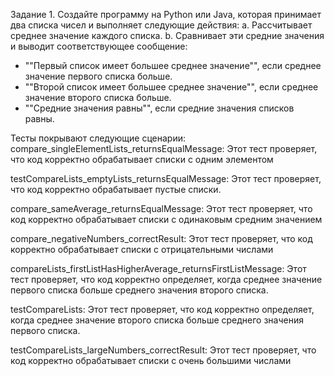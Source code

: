 Задание 1. Создайте программу на Python или Java, которая принимает два списка чисел и выполняет следующие действия:
a. Рассчитывает среднее значение каждого списка.
b. Сравнивает эти средние значения и выводит соответствующее сообщение:
- ""Первый список имеет большее среднее значение"", если среднее значение первого списка больше.
- ""Второй список имеет большее среднее значение"", если среднее значение второго списка больше.
- ""Средние значения равны"", если средние значения списков равны.


Тесты покрывают следующие сценарии:
compare_singleElementLists_returnsEqualMessage: Этот тест проверяет, что код корректно обрабатывает списки с одним 
элементом

testCompareLists_emptyLists_returnsEqualMessage: Этот тест проверяет, что код корректно обрабатывает пустые списки.

compare_sameAverage_returnsEqualMessage: Этот тест проверяет, что код корректно обрабатывает списки с одинаковым средним
значением

compare_negativeNumbers_correctResult: Этот тест проверяет, что код корректно обрабатывает списки с отрицательными 
числами

compareLists_firstListHasHigherAverage_returnsFirstListMessage: Этот тест проверяет, что код корректно определяет, 
когда среднее значение первого списка больше среднего значения второго списка.

testCompareLists: Этот тест проверяет, что код корректно определяет, когда среднее значение второго списка больше 
среднего значения первого списка.

testCompareLists_largeNumbers_correctResult: Этот тест проверяет, что код корректно обрабатывает списки с очень большими
числами
